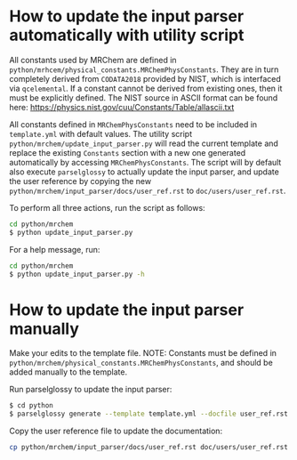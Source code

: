 # How to update the input parser automatically with utility script

All constants used by MRChem are defined in `python/mrhcem/physical_constants.MRChemPhysConstants`.
They are in turn completely derived from `CODATA2018` provided by NIST, which is interfaced via
`qcelemental`.
If a constant cannot be derived from existing ones, then it must be explicitly defined.
The NIST source in ASCII format can be found here: https://physics.nist.gov/cuu/Constants/Table/allascii.txt

All constants defined in `MRChemPhysConstants` need to be included in `template.yml` with default values.
The utility script `python/mrchem/update_input_parser.py` will read the current template and replace the existing
`Constants` section with a new one generated automatically by accessing `MRChemPhysConstants`.
The script will by default also execute `parselglossy` to actually update the input parser, and update the
user reference by copying the new `python/mrchem/input_parser/docs/user_ref.rst` to `doc/users/user_ref.rst`.

To perform all three actions, run the script as follows:

``` bash
cd python/mrchem
$ python update_input_parser.py
```

For a help message, run:

``` bash
cd python/mrchem
$ python update_input_parser.py -h
```

# How to update the input parser manually

Make your edits to the template file. 
NOTE: Constants must be defined in `python/mrchem/physical_constants.MRChemPhysConstants`, 
and should be added manually to the template.

Run parselglossy to update the input parser:

``` bash
$ cd python
$ parselglossy generate --template template.yml --docfile user_ref.rst --doc-header="User input reference" --target="mrchem/input_parser"
```
Copy the user reference file to update the documentation:

``` bash
cp python/mrchem/input_parser/docs/user_ref.rst doc/users/user_ref.rst
```
